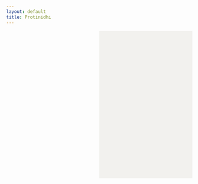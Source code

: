```yaml
---
layout: default
title: Protinidhi
---
```


<style>

  #tooltip {
    position: absolute;
    padding: 4px 8px;
    background: #333;
    color: #fff;
    border-radius: 4px;
    font-size: 12px;
    pointer-events: none;
    display: none;
  }

  #layout {
    display: flex;
    flex-wrap: wrap;
  }
#map-container {
  min-height: 400px; /* ensures the container isn't empty */
}

  #map-container, #constituency-detail {
    width: 50%;
    padding: 1rem;
    box-sizing: border-box;
    min-height: 400px;
  }

  #constituency-detail {
background-color: #F2F1EE;
    padding: 1rem 1.5rem;
  }

  #map-container svg {
    width: 100%;
    height: auto;
    display: block;
  }

  #map-container path:hover {
  fill: #87ceeb !important;
}

.winner-party {
    color: rgb(255, 255, 255);
    font-weight: 700;
    font-size: .875rem;
    line-height: 1.25rem;
    border-radius: .375rem;
    display: inline-flex;
    margin-bottom: .2rem;
    padding: 0.2rem 0.4rem;
}


/* Party-specific overrides */
.party-bnp { background: #004488; color: #fff;}
.party-awami-league { background: #006600; color: #fff; }
.party-jamaat { background: #660066; color: #fff; }
.party-jatiya-party { background: #990000; color: #fff; }
.party-independent { background: #666; color: #fff; }
.party-jasad { background: #003366; color: #fff; }
.party-workers-party { background: #a80000; color: #fff; }
.party-jp { background: #cc6600; color: #fff; }
.party-bnf { background: #009999; color: #fff; }
.party-tarikat-fedaration { background: #006680; color: #fff; }
.party-ldp { background: #990099; color: #fff; }
.party-bikalpa-dhara { background: #336699; color: #fff; }
.party-gono-forum { background: #5555aa; color: #fff; }
.party-kalyan-party { background: #884400; color: #fff; }

.winner-name {
font-weight: 500;
    font-size: 2rem;
    line-height: 1.5rem;
    text-wrap: pretty;
    width: -moz-fit-content;
    width: fit-content;
    font-family: "Playfair Display", serif;
}


#other-candidates {
    width: 100%;
    box-sizing: border-box;
}




#other-candidates li a {
 color: gray;
    text-decoration: none;
    background-color: #F6F1EF;
    font-size: .75rem;
    padding: .25rem .5rem;
}

/* Style the learn-more button on hover */
#other-candidates li a:hover {
  text-decoration: none;
  background-color: #BC8585;  /* darker than #F6F1EF */
  color: #ffffff;
}

/* Base style for party icon */
#other-candidates .party-icon {
  width: 40px;
  height: 40px;
  object-fit: cover;
  transition: border-radius 0.2s, border 0.2s;
}

/* Add circular border on li hover */
#other-candidates li:hover .party-icon {
  border-radius: 50%;
  border: 2px solid #ccc;
}

.nonwinner-grid {
  display: grid;
  grid-template-columns: repeat(auto-fit, minmax(250px, 1fr));
  gap: 0.75rem;
  list-style: none;
  padding: 0;
  margin: 0.5rem 0;
}
.nonwinner-card {
  padding: 0.75rem;
  background: #f9f9f9;
  border-radius: 6px;
  box-shadow: 0 1px 2px rgba(0,0,0,0.05);
  display: flex;
  align-items: flex-start;
}

.nonwinner-card-inner {
  display: flex;
  gap: 0.75rem;
}


.nonwinner-info {
  flex-grow: 1;
}

.nonwinner-name {
  font-weight: 700;
  font-size: 1rem;
  margin-bottom: 0.2rem;
}

.nonwinner-party {
  font-size: 0.9rem;
  color: #555;
  margin-bottom: 0.4rem;
}


.learn-more-button {
 color: #fff;
    background-color: #BC8585;
    letter-spacing: .05em;
    font-weight: 500;
    font-size: .875rem;
    line-height: 1.25rem;
    padding: .5rem 1rem;
}

#election-select {
  appearance: none; /* Removes native styling */
  -webkit-appearance: none;
  -moz-appearance: none;
  background-color: #F0EFEB;
  border: 1px solid #6C6B66;
  padding: 0.5em 2.5em 0.5em 1em;
  font-size: 1rem;
  font-family: inherit;
  color: #333;
  border-radius: 6px;
  background-image: url('data:image/svg+xml;charset=US-ASCII,<svg xmlns="http://www.w3.org/2000/svg" width="12" height="8" viewBox="0 0 12 8"><path fill="%236C6B66" d="M6 8L0 0h12z"/></svg>');
  background-repeat: no-repeat;
  background-position: right 1em center;
  background-size: 0.65em auto;
  cursor: pointer;
  transition: border-color 0.2s ease-in-out, box-shadow 0.2s ease-in-out;
}

#election-select:focus {
  outline: none;
  border-color: #BC8585;
  box-shadow: 0 0 0 2px rgba(188, 133, 133, 0.3);
}

@media (max-width: 541px) {
 
  #map-container,
  #constituency-detail {
    width: 100%;
    display: block;
  }

  #layout {
    flex-direction: column;
  }
}

</style>

<div id="layout">
  <div id="map-container"></div>

  <div id="constituency-detail">
    <!-- <h2>Click a constituency</h2> -->
    <label for="election-select" style="display: none;"></label>
    <select id="election-select" style="display: none;"></select>
    <div id="constituency-content"></div>
  </div>

  <div id="other-candidates" style="padding: 1rem;"></div>
</div>

<div id="tooltip"></div>


<script>
  document.addEventListener("DOMContentLoaded", function() {
    console.log("✅ DOM fully loaded and parsed.");

    const candidates = {{ site.data.all_candidates_national_elections_bangladesh | jsonify }};
    console.log("📦 Candidates data loaded:", candidates.length);

    const tooltip = document.getElementById("tooltip");
    const contentDiv = document.getElementById("constituency-content");
    const select = document.getElementById("election-select");
    const label = document.querySelector("label[for='election-select']");
    const othersDiv = document.getElementById("other-candidates");

    let currentConstituency = null;
    let electionOptions = [];

function updateContent() {
  console.log("🔁 updateContent called");

  if (!currentConstituency || !select.value) {
    console.log("⛔ No constituency or election selected.");
    return;
  }

  console.log("🗳 Selected election:", select.value);

  const selectedElection = select.value;
  const seatName = currentConstituency.replace(/-/g, ' ').toUpperCase();
  contentDiv.innerHTML = `<h2>${seatName}</h2>`;

  const filtered = candidates.filter(c =>
    c.Constituency.toLowerCase() === currentConstituency &&
    c.election === selectedElection
  );
  console.log("🔍 Filtered candidates:", filtered.length, filtered);

  if (filtered.length === 0) {
    contentDiv.innerHTML += "<p>No candidates found.</p>";
    othersDiv.innerHTML = "";
    return;
  }

  const winners = filtered.find(c => {
    const val = (c.Winners ?? '').toString().trim().toLowerCase();
    return val === 'yes';
  });

if (winners) {
  try {
    contentDiv.innerHTML += `
      <div class="winner-block">
        <p class="winner-party party-${(winners["Political Party"] || "independent").toLowerCase().replace(/\s+/g, '-')}">
          ${winners["Political Party"] || "N/A"}
        </p>
        <h3 class="winner-name">${winners.Name || "N/A"}</h3>
        <p class="winner-father"><strong>Father:</strong> ${winners["Father Name"] || ""}</p>
        <p class="winner-mother"><strong>Mother:</strong> ${winners["Mother Name"] || ""}</p>
        <p class="winner-profession"><strong>Profession:</strong> ${winners["Profession"] || ""}</p>
        <p class="winner-address"><strong>Address:</strong> ${winners["Address"] || ""}</p>
        <p>
          <a href="/candidate/${winners.ID}/" target="_blank" class="learn-more-button">
            Learn More &#x2197;
          </a>
        </p>
      </div>
    `;
  } catch (e) {
    console.error("❌ Error rendering winner block:", e);
  }
}

try {
  const nonWinners = filtered.filter(c => c.ID !== (winners ? winners.ID : null));
  console.log("👥 Non-winners to display:", nonWinners.length, nonWinners);

  othersDiv.innerHTML = nonWinners.length
    ? `<h3>Other Candidates</h3><ul class="nonwinner-grid">${nonWinners.map(c => {
        const gender = (c.Gender || '').toLowerCase().startsWith('m') ? 'M' : (c.Gender || '').toLowerCase().startsWith('f') ? 'F' : '';
        const age = c.Age && !isNaN(c.Age) ? `${c.Age}` : '';
        const party = c["Political Party"] || "Independent";

        const knownParties = [
          "Awami League", "Workers Party", "Jatiya Party", "BNP", "Jasad", "Tarikat Fedaration", "LDP",
          "Jamaat", "Kalyan Party", "BNF", "JP", "Bikalpa Dhara", "Gono Forum"
        ];
        const partyKey = knownParties.includes(party) ? party.toLowerCase().replace(/\s+/g, '-') : 'independent';
        const partyImgSrc = `/assets/party-symbols/${partyKey}.png`;

        return `
          <li class="nonwinner-card">
            <div class="nonwinner-card-inner">
              <img src="${partyImgSrc}" alt="${party}" class="party-icon">
              <div class="nonwinner-info">
                <div class="nonwinner-name">${c.Name}${gender || age ? ` (${[gender, age].filter(Boolean).join(', ')})` : ''}</div>
                <div class="nonwinner-party">${party}</div>
                <a href="/candidate/${c.ID}/" target="_blank" class="learn-more-button">Learn More &#x2197;</a>
              </div>
            </div>
          </li>`;
      }).join("")}</ul>`
    : "";
} catch (e) {
  console.error("❌ Error rendering other candidates:", e);
}
}


    fetch('GRED_20190215_Bangladesh/bd_constituencies_shapefile/bangladesh_constituencies.svg')
      .then(res => {
        console.log("📡 Fetching SVG map...");
        return res.text();
      })
      .then(svg => {
        console.log("🗺️ SVG map loaded");
        document.getElementById("map-container").innerHTML = svg;

        const allPaths = document.querySelectorAll('#map-container path');
        console.log("🧩 Paths found:", allPaths.length);

        if (allPaths.length === 0) {
          console.error("❌ No <path> elements found in SVG.");
        }

        allPaths.forEach(path => {
          const seatId = path.id;

          path.style.cursor = 'pointer';

          path.addEventListener('mousemove', (e) => {
            tooltip.style.left = (e.pageX + 10) + "px";
            tooltip.style.top = (e.pageY + 10) + "px";
            tooltip.textContent = seatId.replace(/-/g, " ").toUpperCase();
            tooltip.style.display = "block";
          });

          path.addEventListener('mouseleave', () => {
            tooltip.style.display = "none";
          });

          path.addEventListener('click', () => {
            currentConstituency = seatId.toLowerCase();
            console.log("📍 Clicked constituency:", currentConstituency);

            const related = candidates.filter(c =>
              c.Constituency.toLowerCase() === currentConstituency
            );
            console.log("🧮 Related candidates for constituency:", related.length);

            const elections = {};
            related.forEach(c => {
              elections[c.election] = parseInt(c.Order) || 99;
            });

            electionOptions = Object.entries(elections)
              .sort((a, b) => a[1] - b[1])
              .map(e => e[0]);

            console.log("🗂️ Election options sorted by order:", electionOptions);

            select.innerHTML = electionOptions.map(e => `<option value="${e}">${e}</option>`).join("");
            select.value = electionOptions[0];
            select.style.display = 'inline-block';
            label.style.display = 'inline-block';

            updateContent();
          });
        });

        select.addEventListener('change', updateContent);

        // Auto-select a random constituency
        const allConstituencies = [...new Set(candidates.map(c => c.Constituency.toLowerCase()))];
        const randomConstituency = allConstituencies[Math.floor(Math.random() * allConstituencies.length)];
        console.log("🎯 Auto-selecting random constituency:", randomConstituency);

        const randomPath = document.querySelector(`#map-container path[id="${randomConstituency}"]`);
        if (randomPath) {
  const seatId = randomPath.id;
  currentConstituency = seatId.toLowerCase();

  const related = candidates.filter(c =>
    c.Constituency.toLowerCase() === currentConstituency
  );

  const elections = {};
  related.forEach(c => {
    elections[c.election] = parseInt(c.Order) || 99;
  });

  electionOptions = Object.entries(elections)
    .sort((a, b) => a[1] - b[1])
    .map(e => e[0]);

  select.innerHTML = electionOptions.map(e => `<option value="${e}">${e}</option>`).join("");
  select.value = electionOptions[0];
  select.style.display = 'inline-block';
  label.style.display = 'inline-block';

  console.log("🎯 Random constituency selected:", currentConstituency);
  console.log("🗳 Selected election:", select.value);
  updateContent(); // <- Call this **only after select.value is set**
}

      })
      .catch(error => {
        console.error("🚨 Error loading SVG map:", error);
      });
  });
</script>
